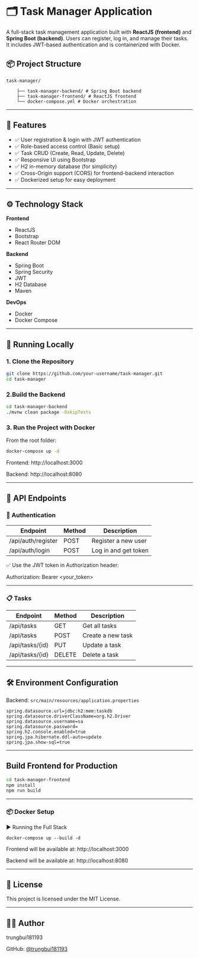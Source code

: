 # 🗂️ Task Manager Application

A full-stack task management application built with **ReactJS (frontend)** and **Spring Boot (backend)**. Users can register, log in, and manage their tasks. It includes JWT-based authentication and is containerized with Docker.

## 📦 Project Structure
```
task-manager/ 

    ├── task-manager-backend/ # Spring Boot backend
    ├── task-manager-frontend/ # ReactJS frontend 
    └── docker-compose.yml # Docker orchestration
```

---

## 🚀 Features

- ✅ User registration & login with JWT authentication
- ✅ Role-based access control (Basic setup)
- ✅ Task CRUD (Create, Read, Update, Delete)
- ✅ Responsive UI using Bootstrap
- ✅ H2 in-memory database (for simplicity)
- ✅ Cross-Origin support (CORS) for frontend-backend interaction
- ✅ Dockerized setup for easy deployment

---

## ⚙️ Technology Stack

**Frontend**
- ReactJS
- Bootstrap
- React Router DOM

**Backend**
- Spring Boot
- Spring Security
- JWT
- H2 Database
- Maven

**DevOps**
- Docker
- Docker Compose

---

## 🧪 Running Locally

### 1. Clone the Repository

```bash
git clone https://github.com/your-username/task-manager.git
cd task-manager
```

### 2.Build the Backend

```bash
cd task-manager-backend
./mvnw clean package -DskipTests
```

### 3. Run the Project with Docker
From the root folder:
```bash
docker-compose up -d
```

Frontend: http://localhost:3000

Backend: http://localhost:8080

---

## 🧾 API Endpoints

### 🔐 Authentication

| Endpoint | Method | Description |
|----------|----------|----------|
| /api/auth/register    | POST     | Register a new user     |
| /api/auth/login    | POST     | Log in and get token     |

✅ Use the JWT token in Authorization header:

Authorization: Bearer <your_token>

---
### 📋 Tasks

| Endpoint | Method | Description |
|----------|----------|----------|
| /api/tasks | GET | Get all tasks |
|/api/tasks|	POST|	Create a new task
|/api/tasks/{id}|	PUT|	Update a task|
|/api/tasks/{id}|	DELETE|	Delete a task|

---
## 🛠️ Environment Configuration
Backend: ```src/main/resources/application.properties```
```
spring.datasource.url=jdbc:h2:mem:taskdb
spring.datasource.driverClassName=org.h2.Driver
spring.datasource.username=sa
spring.datasource.password=
spring.h2.console.enabled=true
spring.jpa.hibernate.ddl-auto=update
spring.jpa.show-sql=true
```

---
## Build Frontend for Production
``` bash
cd task-manager-frontend
npm install
npm run build
```

---
### 📦 Docker Setup
▶️ Running the Full Stack
```
docker-compose up --build -d
```

Frontend will be available at: http://localhost:3000

Backend will be available at: http://localhost:8080

---
## 📄 License
This project is licensed under the MIT License.

---
## 👨‍💻 Author
trungbui181193

GitHub: [@trungbui181193](https://github.com/trungbui181193)